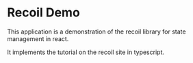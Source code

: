 # Recoil Demo

This application is a demonstration of the recoil library for state management in react.

It implements the tutorial on the recoil site in typescript.
